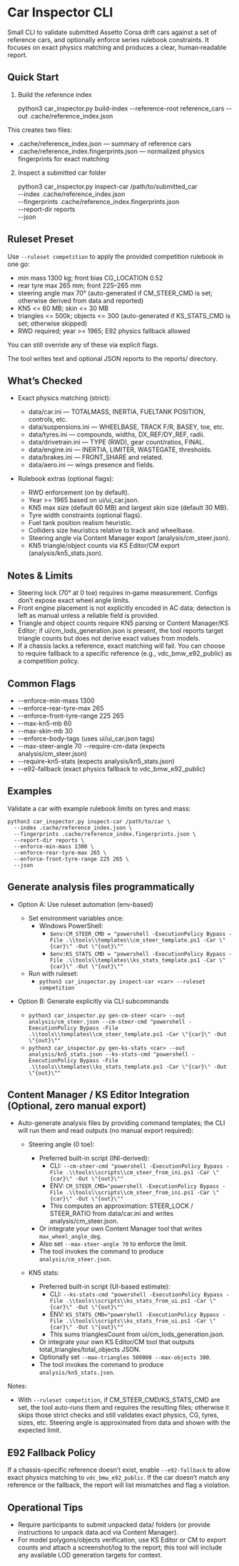 Car Inspector CLI
==================

Small CLI to validate submitted Assetto Corsa drift cars against a set of reference cars, and optionally enforce series rulebook constraints. It focuses on exact physics matching and produces a clear, human‑readable report.

Quick Start
-----------

1) Build the reference index

    python3 car_inspector.py build-index --reference-root reference_cars --out .cache/reference_index.json

This creates two files:

- .cache/reference_index.json — summary of reference cars
- .cache/reference_index.fingerprints.json — normalized physics fingerprints for exact matching

2) Inspect a submitted car folder

    python3 car_inspector.py inspect-car /path/to/submitted_car \
      --index .cache/reference_index.json \
      --fingerprints .cache/reference_index.fingerprints.json \
      --report-dir reports \
      --json

Ruleset Preset
--------------

Use `--ruleset competition` to apply the provided competition rulebook in one go:

- min mass 1300 kg; front bias CG_LOCATION 0.52
- rear tyre max 265 mm; front 225–265 mm
- steering angle max 70° (auto-generated if CM_STEER_CMD is set; otherwise derived from data and reported)
- KN5 <= 60 MB; skin <= 30 MB
- triangles <= 500k; objects <= 300 (auto-generated if KS_STATS_CMD is set; otherwise skipped)
- RWD required; year >= 1965; E92 physics fallback allowed

You can still override any of these via explicit flags.

The tool writes text and optional JSON reports to the reports/ directory.

What’s Checked
--------------

- Exact physics matching (strict):
  - data/car.ini — TOTALMASS, INERTIA, FUELTANK POSITION, controls, etc.
  - data/suspensions.ini — WHEELBASE, TRACK F/R, BASEY, toe, etc.
  - data/tyres.ini — compounds, widths, DX_REF/DY_REF, radii.
  - data/drivetrain.ini — TYPE (RWD), gear count/ratios, FINAL.
  - data/engine.ini — INERTIA, LIMITER, WASTEGATE, thresholds.
  - data/brakes.ini — FRONT_SHARE and related.
  - data/aero.ini — wings presence and fields.

- Rulebook extras (optional flags):
  - RWD enforcement (on by default).
  - Year >= 1965 based on ui/ui_car.json.
  - KN5 max size (default 60 MB) and largest skin size (default 30 MB).
  - Tyre width constraints (optional flags).
  - Fuel tank position realism heuristic.
  - Colliders size heuristics relative to track and wheelbase.
  - Steering angle via Content Manager export (analysis/cm_steer.json).
  - KN5 triangle/object counts via KS Editor/CM export (analysis/kn5_stats.json).

Notes & Limits
--------------

- Steering lock (70° at 0 toe) requires in‑game measurement. Configs don’t expose exact wheel angle limits.
- Front engine placement is not explicitly encoded in AC data; detection is left as manual unless a reliable field is provided.
- Triangle and object counts require KN5 parsing or Content Manager/KS Editor; if ui/cm_lods_generation.json is present, the tool reports target triangle counts but does not derive exact values from models.
- If a chassis lacks a reference, exact matching will fail. You can choose to require fallback to a specific reference (e.g., vdc_bmw_e92_public) as a competition policy.

Common Flags
------------

- --enforce-min-mass 1300
- --enforce-rear-tyre-max 265
- --enforce-front-tyre-range 225 265
- --max-kn5-mb 60
- --max-skin-mb 30
- --enforce-body-tags (uses ui/ui_car.json tags)
- --max-steer-angle 70 --require-cm-data (expects analysis/cm_steer.json)
- --require-kn5-stats (expects analysis/kn5_stats.json)
- --e92-fallback (exact physics fallback to vdc_bmw_e92_public)

Examples
--------

Validate a car with example rulebook limits on tyres and mass:

    python3 car_inspector.py inspect-car /path/to/car \
      --index .cache/reference_index.json \
      --fingerprints .cache/reference_index.fingerprints.json \
      --report-dir reports \
      --enforce-min-mass 1300 \
      --enforce-rear-tyre-max 265 \
      --enforce-front-tyre-range 225 265 \
      --json

Generate analysis files programmatically
---------------------------------------

- Option A: Use ruleset automation (env-based)
  - Set environment variables once:
    - Windows PowerShell:
      - `$env:CM_STEER_CMD = "powershell -ExecutionPolicy Bypass -File .\\tools\\templates\\cm_steer_template.ps1 -Car \"{car}\" -Out \"{out}\""`
      - `$env:KS_STATS_CMD = "powershell -ExecutionPolicy Bypass -File .\\tools\\templates\\ks_stats_template.ps1 -Car \"{car}\" -Out \"{out}\""`
  - Run with ruleset:
    - `python3 car_inspector.py inspect-car <car> --ruleset competition`

- Option B: Generate explicitly via CLI subcommands
  - `python3 car_inspector.py gen-cm-steer <car> --out analysis/cm_steer.json --cm-steer-cmd "powershell -ExecutionPolicy Bypass -File .\\tools\\templates\\cm_steer_template.ps1 -Car \"{car}\" -Out \"{out}\""`
  - `python3 car_inspector.py gen-ks-stats <car> --out analysis/kn5_stats.json --ks-stats-cmd "powershell -ExecutionPolicy Bypass -File .\\tools\\templates\\ks_stats_template.ps1 -Car \"{car}\" -Out \"{out}\""`

Content Manager / KS Editor Integration (Optional, zero manual export)
----------------------------------------------------------------------

- Auto-generate analysis files by providing command templates; the CLI will run them and read outputs (no manual export required):

  - Steering angle (0 toe):
    - Preferred built-in script (INI-derived):
      - CLI: `--cm-steer-cmd "powershell -ExecutionPolicy Bypass -File .\\tools\\scripts\\cm_steer_from_ini.ps1 -Car \"{car}\" -Out \"{out}\""`
      - ENV: `CM_STEER_CMD="powershell -ExecutionPolicy Bypass -File .\\tools\\scripts\\cm_steer_from_ini.ps1 -Car \"{car}\" -Out \"{out}\""`
      - This computes an approximation: STEER_LOCK / STEER_RATIO from data/car.ini and writes analysis/cm_steer.json.
    - Or integrate your own Content Manager tool that writes `max_wheel_angle_deg`.
    - Also set `--max-steer-angle 70` to enforce the limit.
    - The tool invokes the command to produce `analysis/cm_steer.json`.

  - KN5 stats:
    - Preferred built-in script (UI-based estimate):
      - CLI: `--ks-stats-cmd "powershell -ExecutionPolicy Bypass -File .\\tools\\scripts\\ks_stats_from_ui.ps1 -Car \"{car}\" -Out \"{out}\""`
      - ENV: `KS_STATS_CMD="powershell -ExecutionPolicy Bypass -File .\\tools\\scripts\\ks_stats_from_ui.ps1 -Car \"{car}\" -Out \"{out}\""`
      - This sums trianglesCount from ui/cm_lods_generation.json.
    - Or integrate your own KS Editor/CM tool that outputs total_triangles/total_objects JSON.
    - Optionally set `--max-triangles 500000 --max-objects 300`.
    - The tool invokes the command to produce `analysis/kn5_stats.json`.

Notes:
- With `--ruleset competition`, if CM_STEER_CMD/KS_STATS_CMD are set, the tool auto-runs them and requires the resulting files; otherwise it skips those strict checks and still validates exact physics, CG, tyres, sizes, etc. Steering angle is approximated from data and shown with the expected limit.

E92 Fallback Policy
-------------------

If a chassis-specific reference doesn’t exist, enable `--e92-fallback` to allow exact physics matching to `vdc_bmw_e92_public`. If the car doesn’t match any reference or the fallback, the report will list mismatches and flag a violation.

Operational Tips
----------------

- Require participants to submit unpacked data/ folders (or provide instructions to unpack data.acd via Content Manager).
- For model polygons/objects verification, use KS Editor or CM to export counts and attach a screenshot/log to the report; this tool will include any available LOD generation targets for context.
